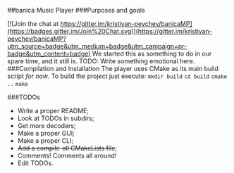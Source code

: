 ##banica Music Player
###Purposes and goals

[![Join the chat at https://gitter.im/kristiyan-peychev/banicaMP](https://badges.gitter.im/Join%20Chat.svg)](https://gitter.im/kristiyan-peychev/banicaMP?utm_source=badge&utm_medium=badge&utm_campaign=pr-badge&utm_content=badge)
We started this as something to do in our spare time, and it still is. TODO: Write something emotional here.
###Compilation and Installation
The player uses CMake as its main build script _for now_.
To build the project just execute:
`mkdir build`
`cd build`
`cmake ..`
`make`

###TODOs
*   Write a proper README;
*   Look at TODOs in subdirs;
*   Get more decoders;
*   Make a proper GUI;
*   Make a proper CLI;
*   ~~Add a compile-all CMakeLists file~~;
*   Comments! Comments all around!
*   Edit TODOs.
